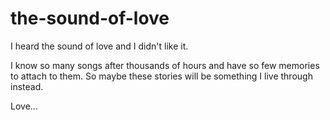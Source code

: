 # the-sound-of-love

  I heard the sound of love 
  and I didn't like it.

  I know so many songs
  after thousands of hours
  and have so few memories
  to attach to them. So maybe
  these stories will be something
  I live through instead.

  Love...
  
  
